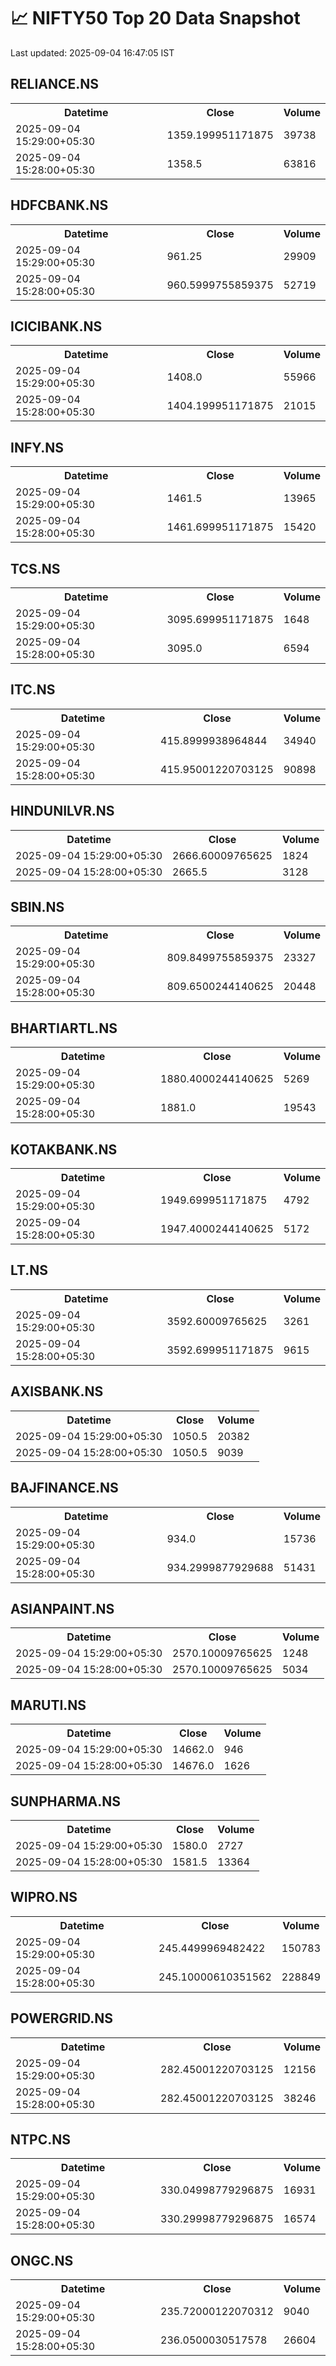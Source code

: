 # 📈 NIFTY50 Top 20 Data Snapshot

Last updated: 2025-09-04 16:47:05 IST

## RELIANCE.NS

<table>
  <tr><th>Datetime</th><th>Close</th><th>Volume</th></tr>
  <tr><td>2025-09-04 15:29:00+05:30</td><td>1359.199951171875</td><td>39738</td></tr>
  <tr><td>2025-09-04 15:28:00+05:30</td><td>1358.5</td><td>63816</td></tr>
</table>

## HDFCBANK.NS

<table>
  <tr><th>Datetime</th><th>Close</th><th>Volume</th></tr>
  <tr><td>2025-09-04 15:29:00+05:30</td><td>961.25</td><td>29909</td></tr>
  <tr><td>2025-09-04 15:28:00+05:30</td><td>960.5999755859375</td><td>52719</td></tr>
</table>

## ICICIBANK.NS

<table>
  <tr><th>Datetime</th><th>Close</th><th>Volume</th></tr>
  <tr><td>2025-09-04 15:29:00+05:30</td><td>1408.0</td><td>55966</td></tr>
  <tr><td>2025-09-04 15:28:00+05:30</td><td>1404.199951171875</td><td>21015</td></tr>
</table>

## INFY.NS

<table>
  <tr><th>Datetime</th><th>Close</th><th>Volume</th></tr>
  <tr><td>2025-09-04 15:29:00+05:30</td><td>1461.5</td><td>13965</td></tr>
  <tr><td>2025-09-04 15:28:00+05:30</td><td>1461.699951171875</td><td>15420</td></tr>
</table>

## TCS.NS

<table>
  <tr><th>Datetime</th><th>Close</th><th>Volume</th></tr>
  <tr><td>2025-09-04 15:29:00+05:30</td><td>3095.699951171875</td><td>1648</td></tr>
  <tr><td>2025-09-04 15:28:00+05:30</td><td>3095.0</td><td>6594</td></tr>
</table>

## ITC.NS

<table>
  <tr><th>Datetime</th><th>Close</th><th>Volume</th></tr>
  <tr><td>2025-09-04 15:29:00+05:30</td><td>415.8999938964844</td><td>34940</td></tr>
  <tr><td>2025-09-04 15:28:00+05:30</td><td>415.95001220703125</td><td>90898</td></tr>
</table>

## HINDUNILVR.NS

<table>
  <tr><th>Datetime</th><th>Close</th><th>Volume</th></tr>
  <tr><td>2025-09-04 15:29:00+05:30</td><td>2666.60009765625</td><td>1824</td></tr>
  <tr><td>2025-09-04 15:28:00+05:30</td><td>2665.5</td><td>3128</td></tr>
</table>

## SBIN.NS

<table>
  <tr><th>Datetime</th><th>Close</th><th>Volume</th></tr>
  <tr><td>2025-09-04 15:29:00+05:30</td><td>809.8499755859375</td><td>23327</td></tr>
  <tr><td>2025-09-04 15:28:00+05:30</td><td>809.6500244140625</td><td>20448</td></tr>
</table>

## BHARTIARTL.NS

<table>
  <tr><th>Datetime</th><th>Close</th><th>Volume</th></tr>
  <tr><td>2025-09-04 15:29:00+05:30</td><td>1880.4000244140625</td><td>5269</td></tr>
  <tr><td>2025-09-04 15:28:00+05:30</td><td>1881.0</td><td>19543</td></tr>
</table>

## KOTAKBANK.NS

<table>
  <tr><th>Datetime</th><th>Close</th><th>Volume</th></tr>
  <tr><td>2025-09-04 15:29:00+05:30</td><td>1949.699951171875</td><td>4792</td></tr>
  <tr><td>2025-09-04 15:28:00+05:30</td><td>1947.4000244140625</td><td>5172</td></tr>
</table>

## LT.NS

<table>
  <tr><th>Datetime</th><th>Close</th><th>Volume</th></tr>
  <tr><td>2025-09-04 15:29:00+05:30</td><td>3592.60009765625</td><td>3261</td></tr>
  <tr><td>2025-09-04 15:28:00+05:30</td><td>3592.699951171875</td><td>9615</td></tr>
</table>

## AXISBANK.NS

<table>
  <tr><th>Datetime</th><th>Close</th><th>Volume</th></tr>
  <tr><td>2025-09-04 15:29:00+05:30</td><td>1050.5</td><td>20382</td></tr>
  <tr><td>2025-09-04 15:28:00+05:30</td><td>1050.5</td><td>9039</td></tr>
</table>

## BAJFINANCE.NS

<table>
  <tr><th>Datetime</th><th>Close</th><th>Volume</th></tr>
  <tr><td>2025-09-04 15:29:00+05:30</td><td>934.0</td><td>15736</td></tr>
  <tr><td>2025-09-04 15:28:00+05:30</td><td>934.2999877929688</td><td>51431</td></tr>
</table>

## ASIANPAINT.NS

<table>
  <tr><th>Datetime</th><th>Close</th><th>Volume</th></tr>
  <tr><td>2025-09-04 15:29:00+05:30</td><td>2570.10009765625</td><td>1248</td></tr>
  <tr><td>2025-09-04 15:28:00+05:30</td><td>2570.10009765625</td><td>5034</td></tr>
</table>

## MARUTI.NS

<table>
  <tr><th>Datetime</th><th>Close</th><th>Volume</th></tr>
  <tr><td>2025-09-04 15:29:00+05:30</td><td>14662.0</td><td>946</td></tr>
  <tr><td>2025-09-04 15:28:00+05:30</td><td>14676.0</td><td>1626</td></tr>
</table>

## SUNPHARMA.NS

<table>
  <tr><th>Datetime</th><th>Close</th><th>Volume</th></tr>
  <tr><td>2025-09-04 15:29:00+05:30</td><td>1580.0</td><td>2727</td></tr>
  <tr><td>2025-09-04 15:28:00+05:30</td><td>1581.5</td><td>13364</td></tr>
</table>

## WIPRO.NS

<table>
  <tr><th>Datetime</th><th>Close</th><th>Volume</th></tr>
  <tr><td>2025-09-04 15:29:00+05:30</td><td>245.4499969482422</td><td>150783</td></tr>
  <tr><td>2025-09-04 15:28:00+05:30</td><td>245.10000610351562</td><td>228849</td></tr>
</table>

## POWERGRID.NS

<table>
  <tr><th>Datetime</th><th>Close</th><th>Volume</th></tr>
  <tr><td>2025-09-04 15:29:00+05:30</td><td>282.45001220703125</td><td>12156</td></tr>
  <tr><td>2025-09-04 15:28:00+05:30</td><td>282.45001220703125</td><td>38246</td></tr>
</table>

## NTPC.NS

<table>
  <tr><th>Datetime</th><th>Close</th><th>Volume</th></tr>
  <tr><td>2025-09-04 15:29:00+05:30</td><td>330.04998779296875</td><td>16931</td></tr>
  <tr><td>2025-09-04 15:28:00+05:30</td><td>330.29998779296875</td><td>16574</td></tr>
</table>

## ONGC.NS

<table>
  <tr><th>Datetime</th><th>Close</th><th>Volume</th></tr>
  <tr><td>2025-09-04 15:29:00+05:30</td><td>235.72000122070312</td><td>9040</td></tr>
  <tr><td>2025-09-04 15:28:00+05:30</td><td>236.0500030517578</td><td>26604</td></tr>
</table>

